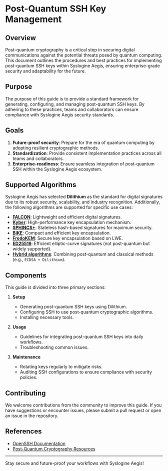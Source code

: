 # Post-Quantum SSH Key Management

## Overview
Post-quantum cryptography is a critical step in securing digital communications against the potential threats posed by quantum computing. This document outlines the procedures and best practices for implementing post-quantum SSH keys within Syslogine Aegis, ensuring enterprise-grade security and adaptability for the future.

## Purpose
The purpose of this guide is to provide a standard framework for generating, configuring, and managing post-quantum SSH keys. By adhering to these practices, teams and collaborators can ensure compliance with Syslogine Aegis security standards.

## Goals
1. **Future-proof security**: Prepare for the era of quantum computing by adopting resilient cryptographic methods.
2. **Standardization**: Provide consistent implementation practices across all teams and collaborators.
3. **Enterprise-readiness**: Ensure seamless integration of post-quantum SSH within the Syslogine Aegis ecosystem.

## Supported Algorithms
Syslogine Aegis has selected **Dilithium** as the standard for digital signatures due to its robust security, scalability, and industry recognition. Additionally, the following algorithms are supported for specific use cases:

- [**FALCON**](algorithms/falcon.md): Lightweight and efficient digital signatures.
- [**Kyber**](algorithms/kyber.md): High-performance key encapsulation mechanism.
- [**SPHINCS+**](algorithms/sphincs-plus.md): Stateless hash-based signatures for maximum security.
- [**BIKE**](algorithms/bike.md): Compact and efficient key encapsulation.
- [**FrodoKEM**](algorithms/frodo-kem.md): Secure key encapsulation based on LWE.
- [**ED25519**](algorithms/ed25519.md): Efficient elliptic-curve signatures (not post-quantum but widely supported).
- [**Hybrid algorithms**](algorithms/hybrid-algorithms.md): Combining post-quantum and classical methods (e.g., `ECDSA + Dilithium`).

## Components
This guide is divided into three primary sections:

1. **Setup**
    - Generating post-quantum SSH keys using Dilithium.
    - Configuring SSH to use post-quantum cryptographic algorithms.
    - Installing necessary tools.

2. **Usage**
    - Guidelines for integrating post-quantum SSH keys into daily workflows.
    - Troubleshooting common issues.

3. **Maintenance**
    - Rotating keys regularly to mitigate risks.
    - Auditing SSH configurations to ensure compliance with security policies.

## Contributing
We welcome contributions from the community to improve this guide. If you have suggestions or encounter issues, please submit a pull request or open an issue in the repository.

## References
- [OpenSSH Documentation](https://www.openssh.com/)
- [Post-Quantum Cryptography Resources](https://csrc.nist.gov/Projects/Post-Quantum-Cryptography)

---

Stay secure and future-proof your workflows with Syslogine Aegis!
